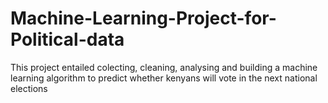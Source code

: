 # Machine-Learning-Project-for-Political-data
This project entailed colecting, cleaning, analysing and building a machine learning algorithm to predict whether kenyans will vote in the next national elections
